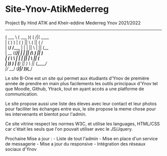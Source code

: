 # Site-Ynov-AtikMederreg
Project By Hind ATIK and Kheir-eddine Mederreg
Ynov 2021/2022


 ______        _______  _        _______ 
(  ___ \      (  ___  )( (    /|(  ____ \
| (   ) )     | (   ) ||  \  ( || (    \/    
| (__/ /_____ | |   | ||   \ | || (__    
|  __ ((_____)| |   | || (\ \) ||  __)               
| (  \ \      | |   | || | \   || (      
| )___) )     | (___) || )  \  || (____/\
|/ \___/      (_______)|/    )_)(_______/

Le site B-One est un site qui permet aux étudiants d'Ynov de premiére année de prendre en main 
plus facilements les outils principaux d'Ynov tel que Moodle, Github, Ytrack, tout en ayant accés a une platforme de communication.

Le site propose aussi une liste des éleves avec leur contact et leur photos pour faciliter les échanges entre eux,
le site propose la meme chose pour les intervenants et bientot pour l'admin.

Ce site vitrine respect les normes W3C, et utilise les languages, HTML/CSS car c'était les seuls que l'on pouvait utiliser avec le JS/Jquery.

Prochaine Mise a jour : - Liste de tout l'admin
                        - Mise en place d'un service de messagerie
                        - Mise a jour du responsive
                        - Intégration des réseaux sociaux d'Ynov
                        
